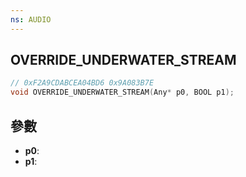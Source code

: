 ```yaml
---
ns: AUDIO
---
```

## OVERRIDE_UNDERWATER_STREAM

```c
// 0xF2A9CDABCEA04BD6 0x9A083B7E
void OVERRIDE_UNDERWATER_STREAM(Any* p0, BOOL p1);
```


## 參數
* **p0**: 
* **p1**: 

